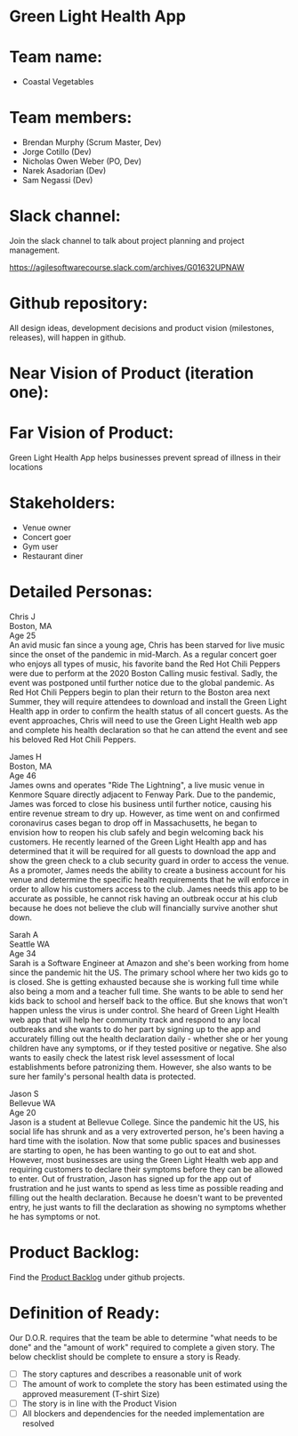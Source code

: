 # Green Light Health App

# Team name:
- Coastal Vegetables

# Team members:

- Brendan Murphy (Scrum Master, Dev)
- Jorge Cotillo (Dev)
- Nicholas Owen Weber (PO, Dev)
- Narek Asadorian (Dev)
- Sam Negassi (Dev)

# Slack channel:

Join the slack channel to talk about project planning and project management.

https://agilesoftwarecourse.slack.com/archives/G01632UPNAW

# Github repository:

All design ideas, development decisions and product vision (milestones, releases), will happen in github.

# Near Vision of Product (iteration one):

# Far Vision of Product:

Green Light Health App helps businesses prevent spread of illness in their locations

# Stakeholders:
- Venue owner
- Concert goer
- Gym user
- Restaurant diner

# Detailed Personas:
Chris J  
Boston, MA  
Age 25  
An avid music fan since a young age, Chris has been starved for live music since the onset of the pandemic in mid-March.
As a regular concert goer who enjoys all types of music, his favorite band the Red Hot Chili Peppers were due to perform
at the 2020 Boston Calling music festival. Sadly, the event was postponed until further notice due to the global pandemic. As Red
Hot Chili Peppers begin to plan their return to the Boston area next Summer, they will require attendees to download and install
the Green Light Health app in order to confirm the health status of all concert guests. As the event approaches, Chris will
need to use the Green Light Health web app and complete his health declaration so that he can attend the event and see his beloved
Red Hot Chili Peppers.

James H  
Boston, MA  
Age 46  
James owns and operates "Ride The Lightning", a live music venue in Kenmore Square directly adjacent to Fenway Park.
Due to the pandemic, James was forced to close his business until further notice, causing his entire revenue stream to dry up. However,
as time went on and confirmed coronavirus cases began to drop off in Massachusetts, he began to envision how to reopen his club safely
and begin welcoming back his customers. He recently learned of the Green Light Health app and has determined that it will be required for
all guests to download the app and show the green check to a club security guard in order to access the venue. As a promoter,
James needs the ability to create a business account for his venue and determine the specific health requirements that he will enforce
in order to allow his customers access to the club. James needs this app to be accurate as possible, he cannot risk having an outbreak
occur at his club because he does not believe the club will financially survive another shut down.

Sarah A  
Seattle WA  
Age 34  
Sarah is a Software Engineer at Amazon and she's been working from home since the pandemic hit the US. The primary school
where her two kids go to is closed. She is getting exhausted because she is working full time while also being a mom and
a teacher full time. She wants to be able to send her kids back to school and herself back to the office. But she knows
that won't happen unless the virus is under control. She heard of Green Light Health web app that will help her community
track and respond to any local outbreaks and she wants to do her part by signing up to the app and accurately filling out
the health declaration daily - whether she or her young children have any symptoms, or if they tested positive or
negative. She also wants to easily check the latest risk level assessment of local establishments before patronizing
them. However, she also wants to be sure her family's personal health data is protected.

Jason S  
Bellevue WA  
Age 20  
Jason is a student at Bellevue College. Since the pandemic hit the US, his social life has shrunk and as a very
extroverted person, he's been having a hard time with the isolation. Now that some public spaces and businesses are
starting to open, he has been wanting to go out to eat and shot. However, most businesses are using the Green
Light Health web app and requiring customers to declare their symptoms before they can be allowed to enter. Out
of frustration, Jason has signed up for the app out of frustration and he just wants to spend as less time as
possible reading and filling out the health declaration. Because he doesn't want to be prevented entry, he just
wants to fill the declaration as showing no symptoms whether he has symptoms or not.

# Product Backlog:
Find the [Product Backlog](https://github.com/jorgecotillo/green_light_health/projects/1)
under github projects.

# Definition of Ready:
Our D.O.R. requires that the team be able to determine "what needs to be done" and the "amount of work" required to complete a given story.
The below checklist should be complete to ensure a story is Ready.
- [ ] The story captures and describes a reasonable unit of work
- [ ] The amount of work to complete the story has been estimated using the approved measurement (T-shirt Size)
- [ ] The story is in line with the Product Vision
- [ ] All blockers and dependencies for the needed implementation are resolved
